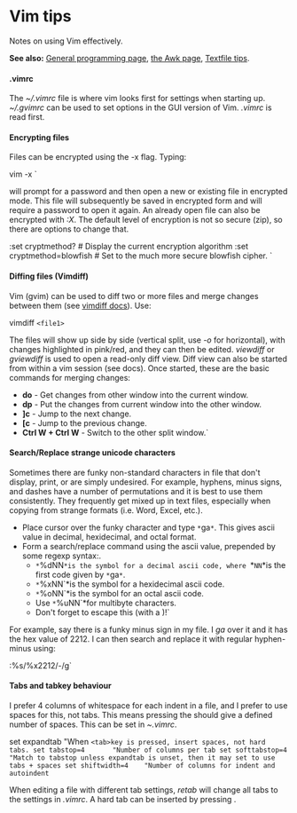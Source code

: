 # Vim tips

Notes on using Vim effectively.

 **See also:** [General programming
        page](programming), [the Awk page](awk),
        [Textfile tips](textfiles).

#### .vimrc

The *\~/.vimrc* file is where vim looks first for settings when starting
up. *\~/.gvimrc* can be used to set options in the GUI version of Vim.
*.vimrc* is read first.

#### Encrypting files

Files can be encrypted using the -x flag. Typing:

vim -x `<filename>

will prompt for a password and then open a new or existing file in
encrypted mode. This file will subsequently be saved in encrypted form
and will require a password to open it again. An already open file can
also be encrypted with *:X*. The default level of encryption is not so
secure (zip), so there are options to change that.

:set cryptmethod?         # Display the current encryption algorithm
:set cryptmethod=blowfish # Set to the much more secure blowfish cipher.
`

#### Diffing files (Vimdiff)

Vim (gvim) can be used to diff two or more files and merge changes
between them (see [vimdiff
docs](http://vimdoc.sourceforge.net/htmldoc/diff.html)). Use:

vimdiff `<file1>`<file2>

The files will show up side by side (vertical split, use *-o* for
horizontal), with changes highlighted in pink/red, and they can then be
edited. *viewdiff* or *gviewdiff* is used to open a read-only diff view.
Diff view can also be started from within a vim session (see docs). Once
started, these are the basic commands for merging changes:

* **do** - Get changes from other window into the current window.
* **dp** - Put the changes from current window into the other window.
* **]c** - Jump to the next change.
* **[c** - Jump to the previous change.
* **Ctrl W + Ctrl W** - Switch to the other split window.`

#### Search/Replace strange unicode characters

Sometimes there are funky non-standard characters in file that don't
display, print, or are simply undesired. For example, hyphens, minus
signs, and dashes have a number of permutations and it is best to use
them consistently. They frequently get mixed up in text files,
especially when copying from strange formats (i.e. Word, Excel, etc.).

- Place cursor over the funky character and type `*`ga`*`. This gives ascii value in decimal, hexidecimal, and octal format.
- Form a search/replace command using the ascii value, prepended by some regexp syntax:.
  * `*`%dNN`*is the symbol for a decimal ascii code, where `*`NN`*is the first code given by `*`ga`*`.
  * `*`%xNN`*is the symbol for a hexidecimal ascii code.
  * `*`%oNN`*is the symbol for an octal ascii code.
  * Use `*`%uNN`*for multibyte characters.
  * Don't forget to escape this (with a \)!`

For example, say there is a funky minus sign in my file. I *ga* over it
and it has the hex value of 2212. I can then search and replace it with
regular hyphen-minus using:

:%s/\%x2212/-/g`

#### Tabs and tabkey behaviour

I prefer 4 columns of whitespace for each indent in a file, and I prefer
to use spaces for this, not tabs. This means pressing the <Tab> should
give a defined number of spaces. This can be set in *\~.vimrc*.

set expandtab       "When `<tab>key is pressed, insert spaces, not hard tabs.
set tabstop=4       "Number of columns per tab
set softtabstop=4   "Match to tabstop unless expandtab is unset, then it may set to use tabs + spaces
set shiftwidth=4    "Number of columns for indent and autoindent`

When editing a file with different tab settings, *retab* will change all
tabs to the settings in *.vimrc*. A hard tab can be inserted by pressing
<Ctrl-V><Tab>.
